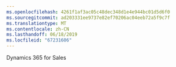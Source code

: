 ```yaml
---
ms.openlocfilehash: 4261f1af3ac05c48dec348d1e4e944bc01d5d6f0
ms.sourcegitcommit: ad203331ee9737e82ef70206ac04eeb72a5f9c7f
ms.translationtype: MT
ms.contentlocale: zh-CN
ms.lasthandoff: 06/18/2019
ms.locfileid: "67231606"
---
```

Dynamics 365 for Sales
